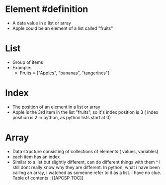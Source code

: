 # Element #definition
* A data value in a list or array
* Apple could be an element of a list called "fruits"

# List 
* Group of items
* Example:
    * Fruits = ["Apples", "bananas", "tangerines"] 

# Index 
* The position of an element in a list or array
* Apple is the 3rd item in the list "fruits", so it's index position is 3 ( index position is 2 in python, as python lists start at 0)

# Array
* Data structure consisting of collections of elements ( values, variables) 
* each item has an index
* Similar to a list but slightly different, can do different things with them
        ^ I still dont really know why they are different. In python, what i have been calling an array, i watched as someone refer to it as a list. I have no clue. 
Table of contents : [[APCSP TOC]]
